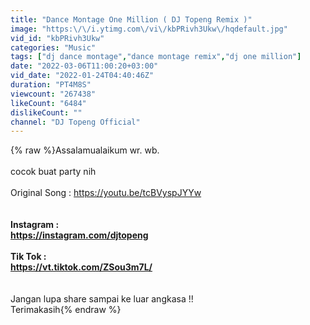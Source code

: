 ```yaml
---
title: "Dance Montage One Million ( DJ Topeng Remix )"
image: "https:\/\/i.ytimg.com\/vi\/kbPRivh3Ukw\/hqdefault.jpg"
vid_id: "kbPRivh3Ukw"
categories: "Music"
tags: ["dj dance montage","dance montage remix","dj one million"]
date: "2022-03-06T11:00:20+03:00"
vid_date: "2022-01-24T04:40:46Z"
duration: "PT4M8S"
viewcount: "267438"
likeCount: "6484"
dislikeCount: ""
channel: "DJ Topeng Official"
---
```

{% raw %}Assalamualaikum wr. wb.<br /><br />cocok buat party nih<br /><br />Original Song : <a rel="nofollow" target="blank" href="https://youtu.be/tcBVyspJYYw">https://youtu.be/tcBVyspJYYw</a><br />__________<br /><br />Instagram :<br /><a rel="nofollow" target="blank" href="https://instagram.com/djtopeng">https://instagram.com/djtopeng</a><br /><br />Tik Tok :<br /><a rel="nofollow" target="blank" href="https://vt.tiktok.com/ZSou3m7L/">https://vt.tiktok.com/ZSou3m7L/</a><br />__________<br /><br />Jangan lupa share sampai ke luar angkasa !!<br />Terimakasih{% endraw %}
